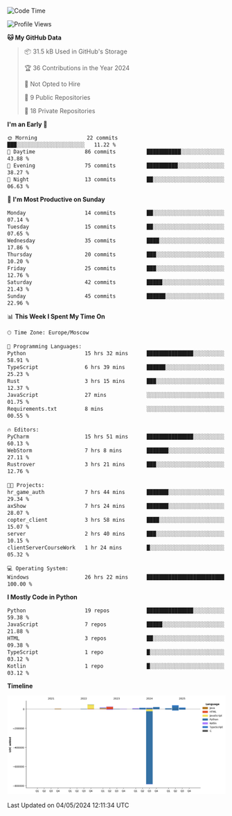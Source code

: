 <!--START_SECTION:waka-->
![Code Time](http://img.shields.io/badge/Code%20Time-308%20hrs%2038%20mins-blue)

![Profile Views](http://img.shields.io/badge/Profile%20Views-0-blue)

**🐱 My GitHub Data** 

> 📦 31.5 kB Used in GitHub's Storage 
 > 
> 🏆 36 Contributions in the Year 2024
 > 
> 🚫 Not Opted to Hire
 > 
> 📜 9 Public Repositories 
 > 
> 🔑 18 Private Repositories 
 > 
**I'm an Early 🐤** 

```text
🌞 Morning                22 commits          ███░░░░░░░░░░░░░░░░░░░░░░   11.22 % 
🌆 Daytime                86 commits          ███████████░░░░░░░░░░░░░░   43.88 % 
🌃 Evening                75 commits          ██████████░░░░░░░░░░░░░░░   38.27 % 
🌙 Night                  13 commits          ██░░░░░░░░░░░░░░░░░░░░░░░   06.63 % 
```
📅 **I'm Most Productive on Sunday** 

```text
Monday                   14 commits          ██░░░░░░░░░░░░░░░░░░░░░░░   07.14 % 
Tuesday                  15 commits          ██░░░░░░░░░░░░░░░░░░░░░░░   07.65 % 
Wednesday                35 commits          ████░░░░░░░░░░░░░░░░░░░░░   17.86 % 
Thursday                 20 commits          ███░░░░░░░░░░░░░░░░░░░░░░   10.20 % 
Friday                   25 commits          ███░░░░░░░░░░░░░░░░░░░░░░   12.76 % 
Saturday                 42 commits          █████░░░░░░░░░░░░░░░░░░░░   21.43 % 
Sunday                   45 commits          ██████░░░░░░░░░░░░░░░░░░░   22.96 % 
```


📊 **This Week I Spent My Time On** 

```text
🕑︎ Time Zone: Europe/Moscow

💬 Programming Languages: 
Python                   15 hrs 32 mins      ███████████████░░░░░░░░░░   58.91 % 
TypeScript               6 hrs 39 mins       ██████░░░░░░░░░░░░░░░░░░░   25.23 % 
Rust                     3 hrs 15 mins       ███░░░░░░░░░░░░░░░░░░░░░░   12.37 % 
JavaScript               27 mins             ░░░░░░░░░░░░░░░░░░░░░░░░░   01.75 % 
Requirements.txt         8 mins              ░░░░░░░░░░░░░░░░░░░░░░░░░   00.55 % 

🔥 Editors: 
PyCharm                  15 hrs 51 mins      ███████████████░░░░░░░░░░   60.13 % 
WebStorm                 7 hrs 8 mins        ███████░░░░░░░░░░░░░░░░░░   27.11 % 
Rustrover                3 hrs 21 mins       ███░░░░░░░░░░░░░░░░░░░░░░   12.76 % 

🐱‍💻 Projects: 
hr_game_auth             7 hrs 44 mins       ███████░░░░░░░░░░░░░░░░░░   29.34 % 
axShow                   7 hrs 24 mins       ███████░░░░░░░░░░░░░░░░░░   28.07 % 
copter_client            3 hrs 58 mins       ████░░░░░░░░░░░░░░░░░░░░░   15.07 % 
server                   2 hrs 40 mins       ███░░░░░░░░░░░░░░░░░░░░░░   10.15 % 
clientServerCourseWork   1 hr 24 mins        █░░░░░░░░░░░░░░░░░░░░░░░░   05.32 % 

💻 Operating System: 
Windows                  26 hrs 22 mins      █████████████████████████   100.00 % 
```

**I Mostly Code in Python** 

```text
Python                   19 repos            ███████████████░░░░░░░░░░   59.38 % 
JavaScript               7 repos             █████░░░░░░░░░░░░░░░░░░░░   21.88 % 
HTML                     3 repos             ██░░░░░░░░░░░░░░░░░░░░░░░   09.38 % 
TypeScript               1 repo              █░░░░░░░░░░░░░░░░░░░░░░░░   03.12 % 
Kotlin                   1 repo              █░░░░░░░░░░░░░░░░░░░░░░░░   03.12 % 
```



**Timeline**

![Lines of Code chart](https://raw.githubusercontent.com/adlemx/adlemx/main/assets/bar_graph.png)


 Last Updated on 04/05/2024 12:11:34 UTC
<!--END_SECTION:waka-->
